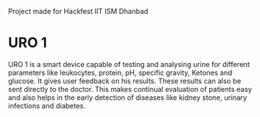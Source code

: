 
Project made for Hackfest IIT ISM Dhanbad
# URO 1
URO 1 is a smart device capable of testing and analysing urine for different parameters like leukocytes, protein, pH, specific gravity, Ketones and glucose.
It gives user feedback on his results. These results can also be sent directly to the doctor. This makes continual evaluation of patients easy and also helps in
the early detection of diseases like kidney stone, urinary infections and diabetes. 
